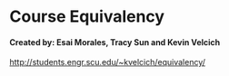 # Course Equivalency
#### Created by: Esai Morales, Tracy Sun and Kevin Velcich

http://students.engr.scu.edu/~kvelcich/equivalency/
